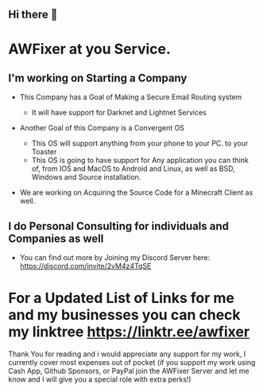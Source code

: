 ## Hi there 👋

# AWFixer at you Service.

## I'm working on Starting a Company 
- This Company has a Goal of Making a Secure Email Routing system
   - It will have support for Darknet and Lightnet Services
- Another Goal of this Company is a Convergent OS
   - This OS will support anything from your phone to your PC. to your Toaster
   - This OS is going to have support for Any application you can think of, from IOS and MacOS to Android and Linux, as well as BSD, Windows and Source installation.
 
- We are working on Acquiring the Source Code for a Minecraft Client as well.

## I do Personal Consulting for individuals and Companies as well
- You can find out more by Joining my Discord Server here: https://discord.com/invite/2vM4z4TqSE

# For a Updated List of Links for me and my businesses you can check my linktree https://linktr.ee/awfixer

Thank You for reading and i would appreciate any support for my work, I currently cover most expenses out of pocket
(if you support my work using Cash App, Github Sponsors, or PayPal join the AWFixer Server and let me know and I will give you a special role with extra perks!)

